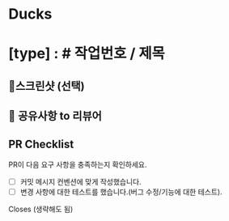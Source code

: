 # Ducks
# [type] : # 작업번호 / 제목

<!--- 변경 사항 및 관련 이슈에 대해 간단하게 작성해주세요. 어떻게보다 무엇을 왜 수정했는지 설명해주세요. -->

## 📸스크린샷 (선택)

## 💬 공유사항 to 리뷰어

<!--- 리뷰어가 중점적으로 봐줬으면 좋겠는 부분이 있으면 적어주세요. -->
<!--- 논의해야할 부분이 있다면 적어주세요.-->
<!--- ex) 메서드 XXX의 이름을 더 잘 짓고 싶은데 혹시 좋은 명칭이 있을까요? -->

## PR Checklist
PR이 다음 요구 사항을 충족하는지 확인하세요.

- [ ] 커밋 메시지 컨벤션에 맞게 작성했습니다.
- [ ] 변경 사항에 대한 테스트를 했습니다.(버그 수정/기능에 대한 테스트).

Closes (생략해도 됨)

[//]: # (feat: 새로운 기능 추가)
[//]: # (fix: 버그 수정)
[//]: # (build: 빌드 관련 파일 수정, 패키지 매니저 수정 &#40;ex. yml&#41;)
[//]: # (chore: 그 외 자잘한 수정에 대한 커밋)
[//]: # (ci/cd: CI/CD 관련 설정 수정에 대한 커밋)
[//]: # (docs: 문서 수정, issue_templplate 등)
[//]: # (style: 코드 포맷팅, 세미콜론 누락, 코드 변경이 없는 경우)
[//]: # (refactor: 코드 리팩토링)
[//]: # (test: 테스트 코드 수정, 리팩토리 테스트 코드 추가)
[//]: # (etc: 사담)
